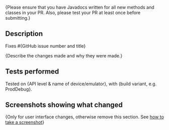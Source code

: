 {Please ensure that you have Javadocs written for all new methods and classes in your PR. Also, please test your PR at least once before submitting.}

## Description

Fixes #{GitHub issue number and title}

{Describe the changes made and why they were made.}

## Tests performed

Tested on {API level & name of device/emulator}, with {build variant, e.g. ProdDebug}.

## Screenshots showing what changed
 
{Only for user interface changes, otherwise remove this section. See [how to take a screenshot](https://android.stackexchange.com/questions/1759/how-to-take-a-screenshot-with-an-android-device)}
